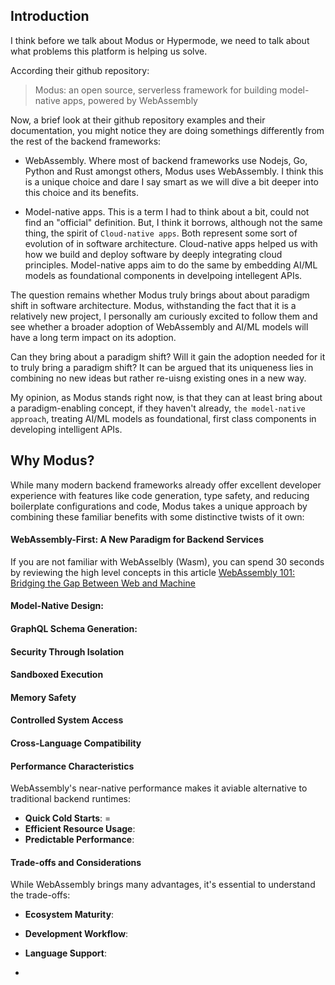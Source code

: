 ## Introduction

I think before we talk about Modus or Hypermode, we need to talk about what problems this platform is helping us solve.

According their github repository:

> Modus: an open source, serverless framework for building model-native apps, powered by WebAssembly

Now, a brief look at their github repository examples and their documentation, you might notice they are doing somethings differently from the rest of the backend frameworks:

- WebAssembly. Where most of backend frameworks use Nodejs, Go, Python and Rust amongst others, Modus uses WebAssembly. I think this is a unique choice and dare I say smart as we will dive a bit deeper into this choice and its benefits.

- Model-native apps. This is a term I had to think about a bit, could not find an "official" definition. But, I think it borrows, although not the same thing, the spirit of `Cloud-native apps`. Both represent some sort of evolution of in software architecture. Cloud-native apps helped us with how we build and deploy software by deeply integrating cloud principles. Model-native apps aim to do the same by embedding AI/ML models as foundational components in develpoing intellegent APIs.

The question remains whether Modus truly brings about about paradigm shift in software architecture. Modus, withstanding the fact that it is a relatively new project, I personally am curiously excited to follow them and see whether a broader adoption of WebAssembly and AI/ML models will have a long term impact on its adoption.

Can they bring about a paradigm shift? Will it gain the adoption needed for it to truly bring a paradigm shift? It can be argued that its uniqueness lies in combining no new ideas but rather re-uisng existing ones in a new way.

My opinion, as Modus stands right now, is that they can at least bring about a paradigm-enabling concept, if they haven't already, `the model-native approach`, treating AI/ML models as foundational, first class components in developing intelligent APIs.

## Why Modus?

While many modern backend frameworks already offer excellent developer experience with features like code generation, type safety, and reducing boilerplate configurations and code, Modus takes a unique approach by combining these familiar benefits with some distinctive twists of it own:

#### WebAssembly-First: A New Paradigm for Backend Services

If you are not familiar with WebAsselbly (Wasm), you can spend 30 seconds by reviewing the high level concepts in this article [WebAssembly 101: Bridging the Gap Between Web and Machine](https://kamc.hashnode.dev/webassembly-101-bridging-the-gap-between-web-and-machine)

#### Model-Native Design:

#### GraphQL Schema Generation:

#### Security Through Isolation

#### Sandboxed Execution

#### Memory Safety

#### Controlled System Access

#### Cross-Language Compatibility

#### Performance Characteristics

WebAssembly's near-native performance makes it aviable alternative to traditional backend runtimes:

- **Quick Cold Starts**: =
- **Efficient Resource Usage**:
- **Predictable Performance**:

#### Trade-offs and Considerations

While WebAssembly brings many advantages, it's essential to understand the trade-offs:

- **Ecosystem Maturity**:
- **Development Workflow**:
- **Language Support**:

-

<!-- - What is Hypermode?


### Intelligent API, what does that mean?

### GraphQL-first API

### Under the hood

#### Go GraphQL tools

- WunderGraph

#### AssemblyScript?

- Bad stuff about AssemblyScript
- Good stuff about AssemblyScript
  - Modus does not use it for the Web Browser
  - Type safety
  - Performance
  - WebAssembly
  -

#### Building blocks

- Modus is a microservice architecture
-

#### Architecture

- Modus is a microservice architecture
-

## Demo

- manifest.json
-
